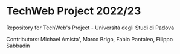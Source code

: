 # TechWeb Project 2022/23
Repository for TechWeb's Project - Università degli Studi di Padova

Contributors: Michael Amista', Marco Brigo, Fabio Pantaleo, Filippo Sabbadin
